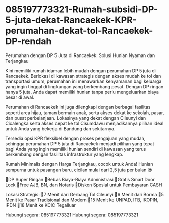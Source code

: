 # 085197773321-Rumah-subsidi-DP-5-juta-dekat-Rancaekek-KPR-perumahan-dekat-tol-Rancaekek-DP-rendah
 Perumahan dengan DP 5 Juta di Rancaekek: Solusi Hunian Nyaman dan Terjangkau

Kini memiliki rumah idaman lebih mudah dengan perumahan DP 5 juta di Rancaekek. Berlokasi di kawasan strategis dengan akses mudah ke tol dan transportasi umum, perumahan ini menawarkan kenyamanan bagi keluarga yang ingin tinggal di lingkungan yang berkembang pesat. Dengan DP ringan hanya 5 juta, Anda dapat memiliki hunian tanpa perlu mengeluarkan biaya besar di awal.

Perumahan di Rancaekek ini juga dilengkapi dengan berbagai fasilitas seperti area hijau, taman bermain anak, serta akses dekat ke sekolah, pasar, dan pusat perbelanjaan. Lokasinya yang dekat dengan Cileunyi dan Cicalengka serta akses cepat ke tol Cisumdawu menjadikannya pilihan ideal untuk Anda yang bekerja di Bandung dan sekitarnya.

Tersedia opsi KPR fleksibel dengan proses pengajuan yang mudah, sehingga perumahan DP 5 juta di Rancaekek menjadi pilihan yang tepat bagi Anda yang ingin memiliki hunian sendiri di kawasan yang terus berkembang dengan fasilitas infrastruktur yang lengkap.

Rumah Minimalis dengan Harga Terjangkau, cocok untuk Anda! Hunian sempurna untuk pasangan baru, cicilan mulai dari 2,5 juta per bulan 😍

🏅DP Super Ringan 
🏅Bebas Biaya-Biaya Administrasi 
🏅Gratis Smart Door Lock 
🏅Free AJB, BN, dan Notaris 
🏅Diskon Spesial untuk Pembayaran CASH

Lokasi Strategis: 
📍7 Menit dari Gerbang Tol Cileunyi 
📍6 Menit dari Borma 
📍5 Menit ke Pasar Tradisional dan Modern 
📍15 Menit ke UNPAD, ITB, IKOPIN, IPDN 
📍18 Menit ke KCIC Tegalluar

Hubungi segera: 085197773321 
Hubungi segera: 085197773321
